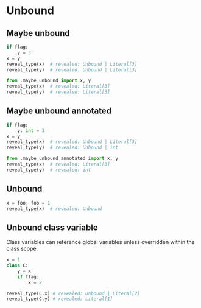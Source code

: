 # Unbound

## Maybe unbound

```py path=package/maybe_unbound.py
if flag:
    y = 3
x = y
reveal_type(x)  # revealed: Unbound | Literal[3]
reveal_type(y)  # revealed: Unbound | Literal[3]
```

```py path=package/public.py
from .maybe_unbound import x, y 
reveal_type(x)  # revealed: Literal[3]
reveal_type(y)  # revealed: Literal[3]
```

## Maybe unbound annotated

```py path=package/maybe_unbound_annotated.py
if flag:
    y: int = 3
x = y
reveal_type(x)  # revealed: Unbound | Literal[3]
reveal_type(y)  # revealed: Unbound | int
```

```py path=package/public.py
from .maybe_unbound_annotated import x, y
reveal_type(x)  # revealed: Literal[3]
reveal_type(y)  # revealed: int
```

## Unbound

```py
x = foo; foo = 1
reveal_type(x)  # revealed: Unbound
```

## Unbound class variable

Class variables can reference global variables unless overridden within the class scope.

```py
x = 1
class C:
    y = x
    if flag:
        x = 2

reveal_type(C.x) # revealed: Unbound | Literal[2]
reveal_type(C.y) # revealed: Literal[1]
```
